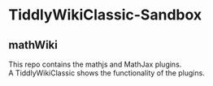 # TiddlyWikiClassic-Sandbox
## mathWiki
This repo contains the mathjs and MathJax plugins.<br> 
A TiddlyWikiClassic shows the functionality of the plugins.
